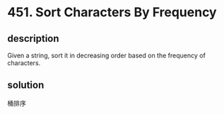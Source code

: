 # 451. Sort Characters By Frequency

## description

Given a string, sort it in decreasing order based on the frequency of characters.

## solution

桶排序